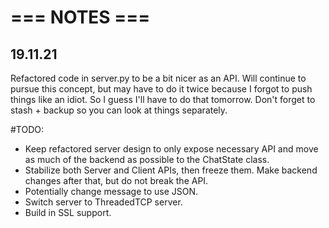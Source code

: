 # === NOTES ===
## 19.11.21
Refactored code in server.py to be a bit nicer as an API. Will continue to
pursue this concept, but may have to do it twice because I forgot to push
things like an idiot. So I guess I'll have to do that tomorrow. Don't forget
to stash + backup so you can look at things separately.

#TODO:
* Keep refactored server design to only expose necessary API and move as much
of the backend as possible to the ChatState class.
* Stabilize both Server and Client APIs, then freeze them. Make backend changes
after that, but do not break the API.
* Potentially change message to use JSON.
* Switch server to ThreadedTCP server.
* Build in SSL support.
